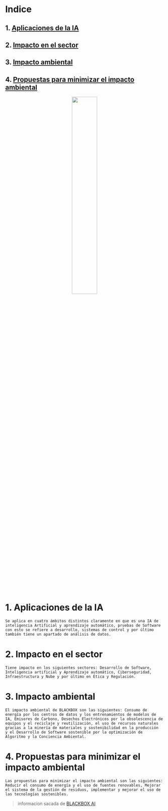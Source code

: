 # Indice

##  1. [Aplicaciones de la IA]()
##  2. [Impacto en el sector]()
##  3. [Impacto ambiental]()
##  4. [Propuestas para minimizar el impacto ambiental]()

<p align="center">
<img src="https://inteligencias.es/wp-content/uploads/2024/01/blackbox-ai.webp" style="width: 40%; height:40%;">
</p>



#  1. Aplicaciones de la IA 

    Se aplica en cuatro ámbitos distintos claramente en que es una IA de inteligencia Artificial y aprendizaje automático, pruebas de Software con esto se refiere a desarrollo, sistemas de control y por último también tiene un apartado de análisis de datos.

#  2. Impacto en el sector

    Tiene impacto en los siguientes sectores: Desarrollo de Software, Inteligencia artificial y Aprendizaje automático, Ciberseguridad, Infraestructura y Nube y por último en Ética y Regulación.

#  3. Impacto ambiental

    El impacto ambiental de BLACKBOX son las siguientes: Consumo de energía por los centros de datos y los entrenamientos de modelos de IA, Emisores de Carbono, Desechos Electrónicos por la obsolescencia de equipos y el reciclaje y reutilización, el uso de recursos naturales gracias a la minería de materiales y sostenibilidad en la producción  y el Desarrollo de Software sostenible por la optimización de Algoritmo y la Conciencia Ambiental.

#  4. Propuestas para minimizar el impacto ambiental

    Las propuestas para minimizar el impacto ambiental son las siguientes: 
    Reducir el consumo de energía y el uso de fuentes renovables, Mejorar el sistema de la gestión de residuos, implementar y mejorar el uso de las tecnologías sostenibles. 

>informacion sacada de [BLACKBOX AI](https://www.blackbox.ai/)